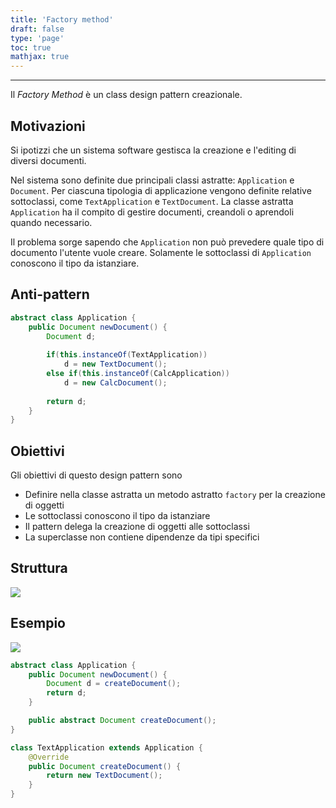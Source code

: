 ```yaml
---
title: 'Factory method'
draft: false
type: 'page'
toc: true
mathjax: true
---
```


---

Il *Factory Method* è un class design pattern creazionale.

## Motivazioni

Si ipotizzi che un sistema software gestisca la creazione e l'editing di diversi documenti.

Nel sistema sono definite due principali classi astratte: `Application` e `Document`. Per ciascuna tipologia di applicazione vengono definite relative sottoclassi, come `TextApplication` e `TextDocument`. La classe astratta `Application` ha il compito di gestire documenti, creandoli o aprendoli quando necessario.

Il problema sorge sapendo che `Application` non può prevedere quale tipo di documento l'utente vuole creare. Solamente le sottoclassi di `Application` conoscono il tipo da istanziare.

## Anti-pattern

```java
abstract class Application {
	public Document newDocument() {
		Document d;
		
		if(this.instanceOf(TextApplication))
			d = new TextDocument();
		else if(this.instanceOf(CalcApplication))
			d = new CalcDocument();
		
		return d;
	}
}
```

## Obiettivi

Gli obiettivi di questo design pattern sono

- Definire nella classe astratta un metodo astratto `factory` per la creazione di oggetti
- Le sottoclassi conoscono il tipo da istanziare
- Il pattern delega la creazione di oggetti alle sottoclassi
- La superclasse non contiene dipendenze da tipi specifici

## Struttura

![](../../images/Pasted%20image%2020221126144107.png)

## Esempio

![](../../images/Pasted%20image%2020221126144151.png)

```java
abstract class Application {
	public Document newDocument() {
		Document d = createDocument();
		return d;
	}

	public abstract Document createDocument();
}

class TextApplication extends Application {
	@Override
	public Document createDocument() {
		return new TextDocument();
	}
}
```
